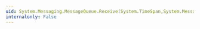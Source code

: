 ```yaml
---
uid: System.Messaging.MessageQueue.Receive(System.TimeSpan,System.Messaging.MessageQueueTransactionType)
internalonly: False
---
```

